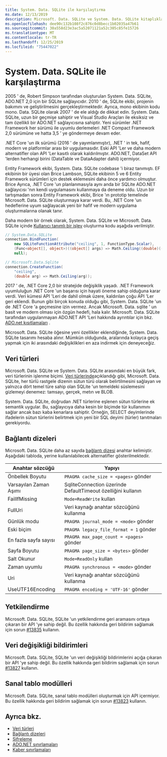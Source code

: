 ```yaml
---
title: System. Data. SQLite ile karşılaştırma
ms.date: 12/13/2019
description: Microsoft. Data. SQLite ve System. Data. SQLite kitaplıkları arasındaki bazı farklılıkları açıklar.
ms.openlocfilehash: dee90c132b108f2c876c0d8becc1b02035a47b61
ms.sourcegitcommit: 30a558d23e3ac5a52071121a52c305c85fe15726
ms.translationtype: MT
ms.contentlocale: tr-TR
ms.lasthandoff: 12/25/2019
ms.locfileid: "75447022"
---
```

# <a name="comparison-to-systemdatasqlite"></a>System. Data. SQLite ile karşılaştırma

2005 ' de, Robert Simpson tarafından oluşturulan System. Data. SQLite, ADO.NET 2,0 için bir SQLite sağlayıcıdır. 2010 ' de, SQLite ekibi, projenin bakımını ve geliştirilmesini gerçekleştirmektedir. Ayrıca, mono ekibinin kodu mono. Data. SQLite olarak 2007 ' de ele aldığı de dikkat edin. System. Data. SQLite, uzun bir geçmişe sahiptir ve Visual Studio Araçları ile eksiksiz ve tam özellikli bir ADO.NET sağlayıcısına sahiptir. Yeni sürümler .NET Framework her sürümü ile uyumlu derlemeleri .NET Compact Framework 2,0 sürümüne ve hatta 3,5 ' ye göndermeye devam eder.

.NET Core 'un ilk sürümü (2016 ' de yayımlanmıştır), .NET ' in tek, hafif, modern ve platformlar arası bir uygulamasıdır. Eski API 'Ler ve daha modern alternatifler olan API 'Ler kasıtlı olarak kaldırılmıştır. ADO.NET, DataSet API 'lerden herhangi birini (DataTable ve DataAdapter dahil) içermiyor.

Entity Framework ekibi, System. Data. SQLite codebase 'i biraz tanımıştı. EF ekibinin bir üyesi olan Brice Lambson, SQLite ekibinin 5 ve 6 Entity Framework sürümleri için destek eklemesini daha önce yardımcı olmuştur. Brice Ayrıca, .NET Core 'un planlanmasıyla aynı anda bir SQLite ADO.NET sağlayıcısı 'nın kendi uygulamasını kullanmaya da deneme oldu. Uzun bir tartışmadan sonra Entity Framework ekibi, Brice 'ın prototip temelinde Microsoft. Data. SQLite oluşturmaya karar verdi. Bu, .NET Core 'un hedeflerine uyum sağlayacak yeni bir hafif ve modern uygulama oluşturmalarına olanak tanır.

Daha modern bir örnek olarak, System. Data. SQLite ve Microsoft. Data. SQLite içinde [Kullanıcı tanımlı bir işlev](user-defined-functions.md) oluşturma kodu aşağıda verilmiştir.

```csharp
// System.Data.SQLite
connection.BindFunction(
    new SQLiteFunctionAttribute("ceiling", 1, FunctionType.Scalar),
    (Func<object[], object>)((object[] args) => Math.Ceiling((double)((object[])args[1])[0])),
    null);

// Microsoft.Data.Sqlite
connection.CreateFunction(
    "ceiling",
    (double arg) => Math.Ceiling(arg));
```

2017 ' de, .NET Core 2,0 bir stratejide değişiklik yaşadı. .NET Framework uyumluluğun .NET Core 'un başarısı için hayati öneme sahip olduğuna karar verdi. Veri kümesi API 'Leri de dahil olmak üzere, kaldırılan çoğu API 'Ler geri eklendi. Bunun gibi birçok konuda olduğu gibi, System. Data. SQLite 'un de .NET Core 'a geçmesine izin vermez. Ancak Microsoft. Data. sqlite ' un basit ve modern olması için özgün hedefi, hala kalır. Microsoft. Data. SQLite tarafından uygulanmayan ADO.NET API 'Leri hakkında ayrıntılar için bkz. [ADO.net kısıtlamaları](adonet-limitations.md) .

Microsoft. Data. SQLite öğesine yeni özellikler eklendiğinde, System. Data. SQLite tasarımı hesaba alınır. Mümkün olduğunda, aralarında kolayca geçiş yapmak için iki arasındaki değişiklikleri en aza indirmek için deneyeceğiz.

## <a name="data-types"></a>Veri türleri

Microsoft. Data. SQLite ve System. Data. SQLite arasındaki en büyük fark, veri türlerinin işlenme biçimi. [Veri türlerinde](types.md)açıklandığı gibi, Microsoft. Data. SQLite, her türlü rastgele dizenin sütun türü olarak belirtilmesini sağlayan ve yalnızca dört temel türe sahip olan SQLite 'un temeldeki süslemesini gizlemeyi denemez: tamsayı, gerçek, metın ve BLOB.

System. Data. SQLite, doğrudan .NET türlerine eşlenen sütun türlerine ek semantik uygular. Bu, sağlayıcıya daha kesin bir biçimde tür kullanımını sağlar ancak bazı kaba kenarlara sahiptir. Örneğin, SELECT deyimlerinde ifadelerin sütun türlerini belirtmek için yeni bir SQL deyimi (türler) tanıtmaları gerekiyordu.

## <a name="connection-strings"></a>Bağlantı dizeleri

Microsoft. Data. SQLite daha az sayıda [bağlantı dizesi](connection-strings.md) anahtar kelimiştir. Aşağıdaki tabloda, yerine kullanılabilecek alternatifler gösterilmektedir.

| Anahtar sözcüğü          | Yapıyı                                         |
| ---------------- | --------------------------------------------------- |
| Önbellek Boyutu       | `PRAGMA cache_size = <pages>` gönder                  |
| Varsayılan Zaman Aşımı  | SqliteConnection üzerinde DefaultTimeout özelliğini kullanın |
| FailIfMissing    | `Mode=ReadWrite` kullan                                |
| FullUri          | Veri kaynağı anahtar sözcüğünü kullanma                         |
| Günlük modu     | `PRAGMA journal_mode = <mode>` gönder                 |
| Eski biçim    | `PRAGMA legacy_file_format = 1` gönder                |
| En fazla sayfa sayısı   | `PRAGMA max_page_count = <pages>` gönder              |
| Sayfa Boyutu        | `PRAGMA page_size = <bytes>` gönder                   |
| Salt Okunur        | `Mode=ReadOnly` kullan                                 |
| Zaman uyumlu      | `PRAGMA synchronous = <mode>` gönder                  |
| Uri              | Veri kaynağı anahtar sözcüğünü kullanma                         |
| UseUTF16Encoding | `PRAGMA encoding = 'UTF-16'` gönder                   |

## <a name="authorization"></a>Yetkilendirme

Microsoft. Data. SQLite, SQLite 'un yetkilendirme geri aramasını ortaya çıkaran bir API 'ye sahip değil. Bu özellik hakkında geri bildirim sağlamak için sorun [#13835](https://github.com/aspnet/EntityFrameworkCore/issues/13835) kullanın.

## <a name="data-change-notifications"></a>Veri değişikliği bildirimleri

Microsoft. Data. SQLite, SQLite 'un veri değişikliği bildirimlerini açığa çıkaran bir API 'ye sahip değil. Bu özellik hakkında geri bildirim sağlamak için sorun [#13827](https://github.com/aspnet/EntityFrameworkCore/issues/13827) kullanın.

## <a name="virtual-table-modules"></a>Sanal tablo modülleri

Microsoft. Data. SQLite, sanal tablo modülleri oluşturmak için API içermiyor. Bu özellik hakkında geri bildirim sağlamak için sorun [#13823](https://github.com/aspnet/EntityFrameworkCore/issues/13823) kullanın.

## <a name="see-also"></a>Ayrıca bkz.

* [Veri türleri](types.md)
* [Bağlantı dizeleri](connection-strings.md)
* [Şifreleme](encryption.md)
* [ADO.NET sınırlamaları](adonet-limitations.md)
* [Kaber sınırlamaları](dapper-limitations.md)
